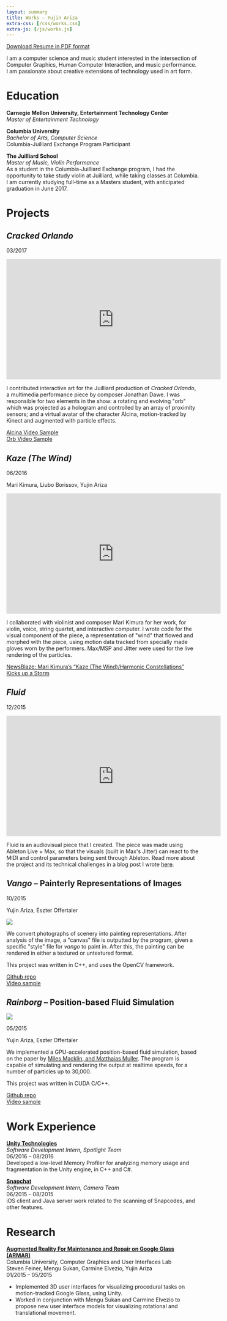 ```yaml
---
layout: summary
title: Works — Yujin Ariza
extra-css: [/css/works.css]
extra-js: [/js/works.js]
---
```


[Download Resume in PDF format](/downloads/yujin_resume_technical.pdf)

I am a computer science and music student interested in the intersection of Computer Graphics, Human Computer Interaction, and music performance. I am passionate about creative extensions of technology used in art form.

# Education

**Carnegie Mellon University, Entertainment Technology Center**  
_Master of Entertainment Technology_

**Columbia University**  
_Bachelor of Arts, Computer Science_  
Columbia-Juilliard Exchange Program Participant

**The Juilliard School**  
_Master of Music, Violin Performance_  
As a student in the Columbia-Juilliard Exchange program, I had
the opportunity to take study violin at Juilliard, while taking classes at Columbia. I am currently studying full-time as a Masters student, with anticipated graduation in June 2017.

# Projects

## _Cracked Orlando_

03/2017

<iframe width="560" height="315" src="https://www.youtube.com/embed/Z8oDZE83tGQ" frameborder="0" allowfullscreen></iframe>

I contributed interactive art for the Juilliard production of _Cracked Orlando_, a multimedia performance piece by composer Jonathan Dawe. I was responsible for two elements in the show: a rotating and evolving "orb" which was projected as a hologram and controlled by an array of proximity sensors; and a virtual avatar of the character Alcina, motion-tracked by Kinect and augmented with particle effects.

[Alcina Video Sample](/downloads/alcina_demo.mp4)  
[Orb Video Sample](/downloads/orb_demo.mp4)

## _Kaze (The Wind)_

06/2016

Mari Kimura, Liubo Borissov, Yujin Ariza

<iframe width="560" height="315" src="https://www.youtube.com/embed/B2LXcqC7U9U" frameborder="0" allowfullscreen></iframe>

I collaborated with violinist and composer Mari Kimura for her work, for violin, voice, string quartet, and interactive computer. I wrote code for the visual component of the piece, a representation of "wind" that flowed and morphed with the piece, using motion data tracked from specially made gloves worn by the performers. Max/MSP and Jitter were used for the live rendering of the particles.

[NewsBlaze: Mari Kimura’s “Kaze (The Wind)/Harmonic Constellations” Kicks up a Storm](http://newsblaze.com/entertainment/music/mari-kimuras-kaze-the-windharmonic-constellations-kicks-up-a-storm_60304/)

## _Fluid_

12/2015

<iframe width="560" height="315" src="https://www.youtube.com/embed/BmHt5eSwW_A" frameborder="0" allowfullscreen></iframe>

Fluid is an audiovisual piece that I created. The piece was made using Ableton Live + Max, so that the visuals (built in Max's Jitter) can react to the MIDI and control parameters being sent through Ableton. Read more about the project and its technical challenges in a blog post I wrote [here](/blog/2015/12/23/postmortem-fluid/).

## _Vango_ – Painterly Representations of Images

10/2015

Yujin Ariza, Eszter Offertaler

![](http://github.com/yariza/vango/raw/master/results/columbia2_textured.png)

We convert photographs of scenery into painting representations. After analysis of the image, a "canvas" file is outputted by the program, given a specific "style" file for _vango_ to paint in. After this, the painting can be rendered in either a textured or untextured format.

This project was written in C++, and uses the OpenCV framework.

[Github repo](http://github.com/yariza/vango)  
[Video sample](/downloads/columbia2_textured.mp4)

## _Rainborg_ – Position-based Fluid Simulation

![](https://raw.githubusercontent.com/yariza/Rainborg/master/results/grid-dambreak.png)

05/2015

Yujin Ariza, Eszter Offertaler

We implemented a GPU-accelerated position-based fluid simulation, based on the paper by [Miles Macklin, and Matthaias Muller](http://mmacklin.com/pbf_sig_preprint.pdf). The program is capable of simulating and rendering the output at realtime speeds, for a number of particles up to 30,000.

This project was written in CUDA C/C++.

[Github repo](http://github.com/yariza/rainborg)  
[Video sample](/downloads/rainborg.mp4)

# Work Experience

**[Unity Technologies](http://unity3d.com)**  
_Software Development Intern, Spotlight Team_  
06/2016 – 08/2016  
Developed a low-level Memory Profiler for analyzing memory usage and fragmentation in the Unity engine, in C++ and C#.

**[Snapchat](http://snapchat.com)**  
_Software Development Intern, Camera Team_  
06/2015 – 08/2015  
iOS client and Java server work related to the scanning of Snapcodes, and other features.

# Research

[**Augmented Reality For Maintenance and Repair on Google Glass (ARMAR)**](http://graphics.cs.columbia.edu/kenny/project/armar/)  
Columbia University, Computer Graphics and User Interfaces Lab  
Steven Feiner, Mengu Sukan, Carmine Elvezio, Yujin Ariza  
01/2015 – 05/2015  

- Implemented 3D user interfaces for visualizing procedural tasks on motion-tracked Google Glass, using Unity.
- Worked in conjunction with Mengu Sukan and Carmine Elvezio to propose new user interface models for visualizing rotational and translational movement.
